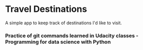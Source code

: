 

# Travel Destinations

A simple app to keep track of destinations I'd like to visit.

### Practice of git commands learned in Udacity classes - Programming for data science with Python
